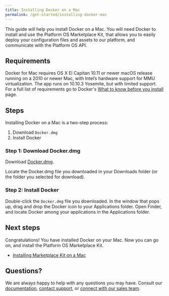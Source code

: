 ```yaml
---
title: Installing Docker on a Mac
permalink: /get-started/installing-docker-mac
---
```

This guide will help you install Docker on a Mac. You will need Docker to install and use the Platform OS Marketplace Kit, that allows you to easily deploy your configuration files and assets to our platform, and communicate with the Platform OS API.  

## Requirements

Docker for Mac requires OS X El Capitan 10.11 or newer macOS release running on a 2010 or newer Mac, with Intel’s hardware support for MMU virtualization. The app runs on 10.10.3 Yosemite, but with limited support.  For a full list of requirements go to Docker's [What to know before you install](https://docs.docker.com/docker-for-mac/install/#what-to-know-before-you-install) page. 

## Steps 

Installing Docker on a Mac is a two-step process:

1.   Download `Docker.dmg`
2.   Install Docker

### Step 1: Download Docker.dmg
Download [Docker.dmg](https://download.docker.com/mac/stable/Docker.dmg). 

Locate the Docker.dmg file you downloaded in your Downloads folder (or the folder you selected for download). 

### Step 2: Install Docker

Double-click the `Docker.dmg` file you downloaded. In the window that pops up, drag and drop the Docker icon to your Applications folder. Open Finder, and locate Docker among your applications in the Applications folder. 

## Next steps
Congratulations! You have installed Docker on your Mac. Now you can go on, and install the Platform OS Marketplace Kit. 

* [Installing Marketplace Kit on a Mac]()

## Questions?

We are always happy to help with any questions you may have. Consult our  [documentation](), [contact support](), or  [connect with our sales team](). 
